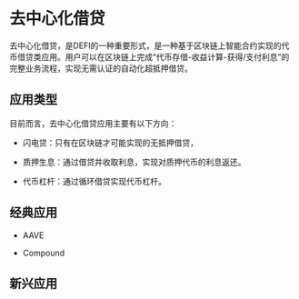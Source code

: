 # 去中心化借贷

去中心化借贷，是DEFI的一种重要形式，是一种基于区块链上智能合约实现的代币借贷类应用。用户可以在区块链上完成“代币存借-收益计算-获得/支付利息”的完整业务流程，实现无需认证的自动化超抵押借贷。

## 应用类型

目前而言，去中心化借贷应用主要有以下方向：

- 闪电贷：只有在区块链才可能实现的无抵押借贷，

- 质押生息：通过借贷并收取利息，实现对质押代币的利息返还。

- 代币杠杆：通过循环借贷实现代币杠杆。

## 经典应用

- AAVE

- Compound

## 新兴应用
